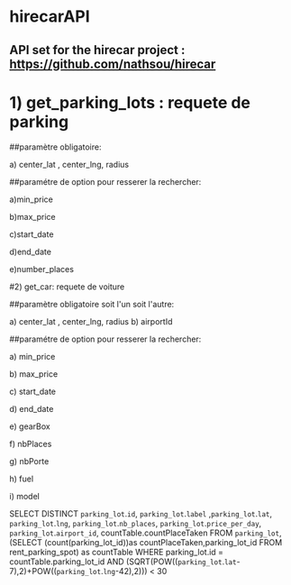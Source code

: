 # hirecarAPI
API set for the hirecar project : https://github.com/nathsou/hirecar
-
# 1) get_parking_lots : requete de parking  

##paramètre obligatoire:

a) center_lat , center_lng, radius

##paramétre de option pour resserer la rechercher:

a)min_price

b)max_price

c)start_date

d)end_date

e)number_places

#2) get_car: requete de voiture

##paramètre obligatoire soit l'un soit l'autre:

a) center_lat , center_lng, radius
b) airportId

##paramétre de option pour resserer la rechercher:

a) min_price

b) max_price

c) start_date

d) end_date

e) gearBox

f) nbPlaces

g) nbPorte

h) fuel

i) model

SELECT DISTINCT `parking_lot`.`id`, `parking_lot`.`label` ,`parking_lot`.`lat`, `parking_lot`.`lng`, `parking_lot`.`nb_places`, `parking_lot`.`price_per_day`, `parking_lot`.`airport_id`, countTable.countPlaceTaken FROM `parking_lot`, (SELECT (count(parking_lot_id))as countPlaceTaken,parking_lot_id FROM rent_parking_spot) as countTable WHERE parking_lot.id = countTable.parking_lot_id AND (SQRT(POW((`parking_lot`.`lat`-7),2)+POW((`parking_lot`.`lng`-42),2))) < 30